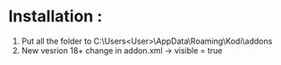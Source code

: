 # **Installation :**

1. Put all the folder to C:\Users\<User>\AppData\Roaming\Kodi\addons
2. New vesrion 18+ change in addon.xml -> visible = true
